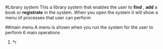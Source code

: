 #Library system
This a library system that enables the user to **find** , **add** a book or **registrate** in the  system.
When you open the system it will show a menu of processes that user can perform

##main menu
A menu is shown when you run the system for the user to perform 6 main operations 
1. *r
